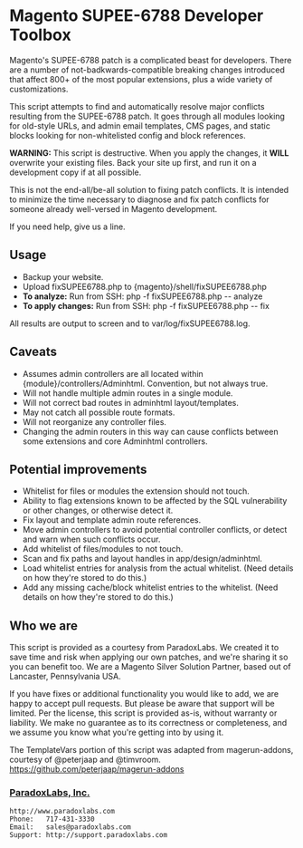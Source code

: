 # Magento SUPEE-6788 Developer Toolbox

Magento's SUPEE-6788 patch is a complicated beast for developers. There are a number of not-badkwards-compatible breaking changes introduced that affect 800+ of the most popular extensions, plus a wide variety of customizations.

This script attempts to find and automatically resolve major conflicts resulting from the SUPEE-6788 patch. It goes through all modules looking for old-style URLs, and admin email templates, CMS pages, and static blocks looking for non-whitelisted config and block references.

**WARNING:** This script is destructive. When you apply the changes, it **WILL** overwrite your existing files. Back your site up first, and run it on a development copy if at all possible.

This is not the end-all/be-all solution to fixing patch conflicts. It is intended to minimize the time necessary to diagnose and fix patch conflicts for someone already well-versed in Magento development.

If you need help, give us a line.

## Usage
* Backup your website.
* Upload fixSUPEE6788.php to {magento}/shell/fixSUPEE6788.php
* **To analyze:** Run from SSH: php -f fixSUPEE6788.php -- analyze
* **To apply changes:** Run from SSH: php -f fixSUPEE6788.php -- fix

All results are output to screen and to var/log/fixSUPEE6788.log.

## Caveats
* Assumes admin controllers are all located within {module}/controllers/Adminhtml. Convention, but not always true.
* Will not handle multiple admin routes in a single module.
* Will not correct bad routes in adminhtml layout/templates.
* May not catch all possible route formats.
* Will not reorganize any controller files.
* Changing the admin routers in this way can cause conflicts between some extensions and core Adminhtml controllers.

## Potential improvements
* Whitelist for files or modules the extension should not touch.
* Ability to flag extensions known to be affected by the SQL vulnerability or other changes, or otherwise detect it.
* Fix layout and template admin route references.
* Move admin controllers to avoid potential controller conflicts, or detect and warn when such conflicts occur.
* Add whitelist of files/modules to not touch.
* Scan and fix paths and layout handles in app/design/adminhtml.
* Load whitelist entries for analysis from the actual whitelist. (Need details on how they're stored to do this.)
* Add any missing cache/block whitelist entries to the whitelist. (Need details on how they're stored to do this.)

## Who we are
This script is provided as a courtesy from ParadoxLabs. We created it to save time and risk when applying our own patches, and we're sharing it so you can benefit too. We are a Magento Silver Solution Partner, based out of Lancaster, Pennsylvania USA.

If you have fixes or additional functionality you would like to add, we are happy to accept pull requests. But please be aware that support will be limited. Per the license, this script is provided as-is, without warranty or liability. We make no guarantee as to its correctness or completeness, and we assume you know what you're getting into by using it.

The TemplateVars portion of this script was adapted from magerun-addons, courtesy of @peterjaap and @timvroom. https://github.com/peterjaap/magerun-addons

### [ParadoxLabs, Inc.](http://www.paradoxlabs.com)
    http://www.paradoxlabs.com
    Phone:   717-431-3330
    Email:   sales@paradoxlabs.com
    Support: http://support.paradoxlabs.com
